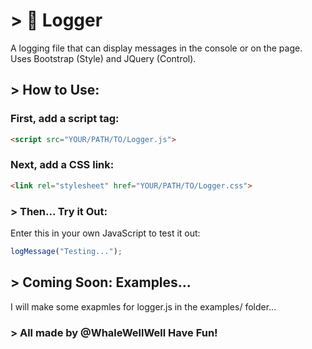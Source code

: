 # > 💾 Logger
A logging file that can display messages in the console or on the page. Uses Bootstrap (Style) and JQuery (Control).

## > How to Use:

### First, add a script tag:
```Html
<script src="YOUR/PATH/TO/Logger.js">
```

### Next, add a CSS link:
```Html
<link rel="stylesheet" href="YOUR/PATH/TO/Logger.css">
```

### > Then... Try it Out:
Enter this in your own JavaScript to test it out:
```JavaScript
logMessage("Testing...");
```

## > Coming Soon: Examples...
I will make some exapmles for logger.js in the examples/ folder...
### > All made by @WhaleWellWell Have Fun!